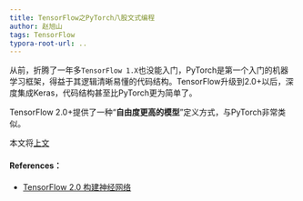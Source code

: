 ```yaml
---
title: TensorFlow之PyTorch八股文式编程
author: 赵旭山
tags: TensorFlow
typora-root-url: ..
---
```


从前，折腾了一年多`TensorFlow 1.X`也没能入门，PyTorch是第一个入门的机器学习框架，得益于其逻辑清晰易懂的代码结构。TensorFlow升级到2.0+以后，深度集成Keras，代码结构甚至比PyTorch更为简单了。

TensorFlow 2.0+提供了一种“**自由度更高的模型**”定义方式，与PyTorch非常类似。

本文将[上文]()

























#### References：

* [TensorFlow 2.0 构建神经网络](https://huhuhang.com/post/machine-learning/tensorflow-2-0-03)